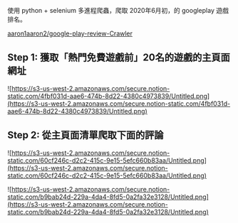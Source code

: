 使用 python + selenium 多進程爬蟲，爬取 2020年6月初，的 googleplay 遊戲排名。

[aaron1aaron2/google-play-review-Crawler](https://github.com/aaron1aaron2/google-play-review-Crawler)

## Step 1: 獲取「熱門免費遊戲前」20名的遊戲的主頁面網址

![https://s3-us-west-2.amazonaws.com/secure.notion-static.com/4fbf031d-aae6-474b-8d22-4380c4973839/Untitled.png](https://s3-us-west-2.amazonaws.com/secure.notion-static.com/4fbf031d-aae6-474b-8d22-4380c4973839/Untitled.png)

## Step 2: 從主頁面清單爬取下面的評論

![https://s3-us-west-2.amazonaws.com/secure.notion-static.com/60cf246c-d2c2-415c-9e15-5efc660b83aa/Untitled.png](https://s3-us-west-2.amazonaws.com/secure.notion-static.com/60cf246c-d2c2-415c-9e15-5efc660b83aa/Untitled.png)

![https://s3-us-west-2.amazonaws.com/secure.notion-static.com/b9bab24d-229a-4da4-8fd5-0a2fa32e3128/Untitled.png](https://s3-us-west-2.amazonaws.com/secure.notion-static.com/b9bab24d-229a-4da4-8fd5-0a2fa32e3128/Untitled.png)
